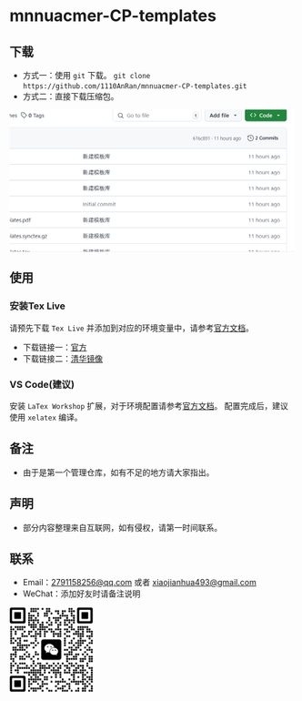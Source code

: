# mnnuacmer-CP-templates

## 下载
- 方式一：使用 `git` 下载。
          `git clone https://github.com/1110AnRan/mnnuacmer-CP-templates.git`
- 方式二：直接下载压缩包。
<img src = "./figure/downloadzip.gif" height = "250" width = "500" align = center />

## 使用

### 安装Tex Live
请预先下载 `Tex Live` 并添加到对应的环境变量中，请参考[官方文档](https://www.tug.org/texlive/quickinstall.html)。

- 下载链接一：[官方](https://tug.org/texlive/)
- 下载链接二：[清华镜像](https://mirrors.tuna.tsinghua.edu.cn/CTAN/systems/texlive/Images/)


### VS Code(建议)
安装 `LaTex Workshop` 扩展，对于环境配置请参考[官方文档](https://github.com/James-Yu/LaTeX-Workshop?tab=readme-ov-file)。
配置完成后，建议使用 `xelatex` 编译。

## 备注
- 由于是第一个管理仓库，如有不足的地方请大家指出。

##  声明
- 部分内容整理来自互联网，如有侵权，请第一时间联系。

## 联系
- Email：[2791158256@qq.com](https://wx.mail.qq.com/?cancel_login=true&from=get_ticket_fail) 或者 [xiaojianhua493@gmail.com](https://mail.google.com/)
- WeChat：添加好友时请备注说明

<img src = "./figure/PersonWechat.png" width = "150" height = "150">